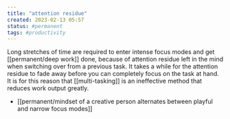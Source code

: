 ```yaml
---
title: "attention residue"
created: 2023-02-13 05:57
status: #permanent
tags: #productivity 
---
```


Long stretches of time are required to enter intense focus modes and get [[permanent/deep work]] done, because of attention residue left in the mind when switching over from a previous task. It takes a while for the attention residue to fade away before you can completely focus on the task at hand. It is for this reason that [[multi-tasking]] is an ineffective method that reduces work output greatly.

- [[permanent/mindset of a creative person alternates between playful and narrow focus modes]]